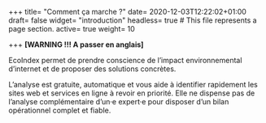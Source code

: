 +++
title= "Comment ça marche ?"
date= 2020-12-03T12:22:02+01:00
draft= false
widget= "introduction"
headless= true  # This file represents a page section.
active= true
weight= 10

+++
**[WARNING !!! A passer en anglais]**

EcoIndex permet de prendre conscience de l’impact environnemental d’internet et de proposer des solutions concrètes.

L’analyse est gratuite, automatique et vous aide à identifier rapidement les sites web
et services en ligne à revoir en priorité. Elle ne dispense pas de l’analyse complémentaire
d’un·e expert·e pour disposer d’un bilan opérationnel complet et fiable.
